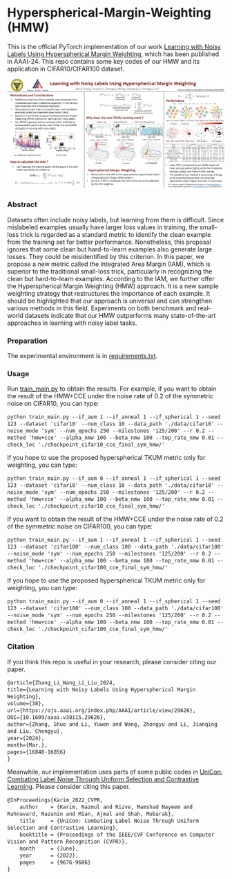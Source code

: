 # Hyperspherical-Margin-Weighting (HMW)
This is the official PyTorch implementation of our work [Learning with Noisy Labels Using Hyperspherical Margin Weighting](https://ojs.aaai.org/index.php/AAAI/article/view/29626), which has been published in AAAI-24. This repo contains some key codes of our HMW and its application in CIFAR10/CIFAR100 dataset.<br>
<div align=center>
<img width="800" src="https://github.com/Zhangshuojackpot/HMW/blob/main/4766.png"/>
</div>

### Abstract
Datasets often include noisy labels, but learning from them is difficult. Since mislabeled examples usually have larger loss values in training, the small-loss trick is regarded as a standard metric to identify the clean example from the training set for better performance. Nonetheless, this proposal ignores that some clean but hard-to-learn examples also generate large losses. They could be misidentified by this criterion. In this paper, we propose a new metric called the Integrated Area Margin (IAM), which is superior to the traditional small-loss trick, particularly in recognizing the clean but hard-to-learn examples. According to the IAM, we further offer the Hyperspherical Margin Weighting (HMW) approach. It is a new sample weighting strategy that restructures the importance of each example. It should be highlighted that our approach is universal and can strengthen various methods in this field. Experiments on both benchmark and real-world datasets indicate that our HMW outperforms many state-of-the-art approaches in learning with noisy label tasks.

### Preparation
The experimental environment is in [requirements.txt](https://github.com/Zhangshuojackpot/HMW/blob/main/requirements.txt).<br>

### Usage
Run [train_main.py](https://github.com/Zhangshuojackpot/HMW/blob/main/HMW_upload/train_main.py) to obtain the results. For example, if you want to obtain the result of the HMW+CCE under the noise rate of 0.2 of the symmetric noise on CIFAR10, you can type:<br>
```
python train_main.py --if_aum 1 --if_anneal 1 --if_spherical 1 --seed 123 --dataset 'cifar10' --num_class 10 --data_path './data/cifar10' --noise_mode 'sym' --num_epochs 250 --milestones '125/200' --r 0.2 --method 'hmw+cce' --alpha_nmw 100 --beta_nmw 100 --top_rate_nmw 0.01 --check_loc './checkpoint_cifar10_cce_final_sym_hmw/'

```
If you hope to use the proposed hyperspherical TKUM metric only for weighting, you can type:<br>
```
python train_main.py --if_aum 0 --if_anneal 1 --if_spherical 1 --seed 123 --dataset 'cifar10' --num_class 10 --data_path './data/cifar10' --noise_mode 'sym' --num_epochs 250 --milestones '125/200' --r 0.2 --method 'hmw+cce' --alpha_nmw 100 --beta_nmw 100 --top_rate_nmw 0.01 --check_loc './checkpoint_cifar10_cce_final_sym_hmw/'

```

If you want to obtain the result of the HMW+CCE under the noise rate of 0.2 of the symmetric noise on CIFAR100, you can type:<br>
```
python train_main.py --if_aum 1 --if_anneal 1 --if_spherical 1 --seed 123 --dataset 'cifar100' --num_class 100 --data_path './data/cifar100' --noise_mode 'sym' --num_epochs 250 --milestones '125/200' --r 0.2 --method 'hmw+cce' --alpha_nmw 100 --beta_nmw 100 --top_rate_nmw 0.01 --check_loc './checkpoint_cifar100_cce_final_sym_hmw/'

```
If you hope to use the proposed hyperspherical TKUM metric only for weighting, you can type:<br>
```
python train_main.py --if_aum 0 --if_anneal 1 --if_spherical 1 --seed 123 --dataset 'cifar100' --num_class 100 --data_path './data/cifar100' --noise_mode 'sym' --num_epochs 250 --milestones '125/200' --r 0.2 --method 'hmw+cce' --alpha_nmw 100 --beta_nmw 100 --top_rate_nmw 0.01 --check_loc './checkpoint_cifar100_cce_final_sym_hmw/'

```

### Citation
If you think this repo is useful in your research, please consider citing our paper.
```
@article{Zhang_Li_Wang_Li_Liu_2024, 
title={Learning with Noisy Labels Using Hyperspherical Margin Weighting}, 
volume={38},
url={https://ojs.aaai.org/index.php/AAAI/article/view/29626}, 
DOI={10.1609/aaai.v38i15.29626}, 
author={Zhang, Shuo and Li, Yuwen and Wang, Zhongyu and Li, Jianqing and Liu, Chengyu}, 
year={2024}, 
month={Mar.}, 
pages={16848-16856} 
}
```

Meanwhile, our implementation uses parts of some public codes in [UniCon: Combating Label Noise Through Uniform Selection and Contrastive Learning](https://openaccess.thecvf.com/content/CVPR2022/html/Karim_UniCon_Combating_Label_Noise_Through_Uniform_Selection_and_Contrastive_Learning_CVPR_2022_paper.html). Please consider citing this paper.
```
@InProceedings{Karim_2022_CVPR,
    author    = {Karim, Nazmul and Rizve, Mamshad Nayeem and Rahnavard, Nazanin and Mian, Ajmal and Shah, Mubarak},
    title     = {UniCon: Combating Label Noise Through Uniform Selection and Contrastive Learning},
    booktitle = {Proceedings of the IEEE/CVF Conference on Computer Vision and Pattern Recognition (CVPR)},
    month     = {June},
    year      = {2022},
    pages     = {9676-9686}
}
```

